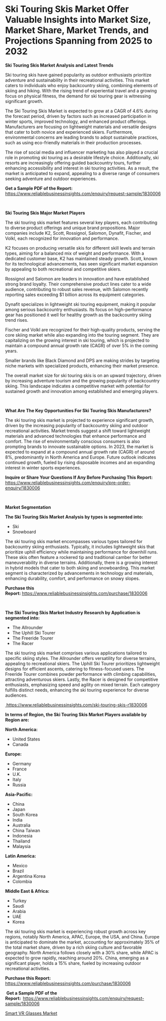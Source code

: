 <p><h1>Ski Touring Skis Market Offer Valuable Insights into Market Size, Market Share, Market Trends, and Projections Spanning from 2025 to 2032</h1></p><p><strong>Ski Touring Skis Market Analysis and Latest Trends</strong></p>
<p><p>Ski touring skis have gained popularity as outdoor enthusiasts prioritize adventure and sustainability in their recreational activities. This market caters to individuals who enjoy backcountry skiing, combining elements of skiing and hiking. With the rising trend of experiential travel and a growing focus on physical fitness, the demand for ski touring gear is witnessing significant growth. </p><p>The Ski Touring Skis Market is expected to grow at a CAGR of 4.6% during the forecast period, driven by factors such as increased participation in winter sports, improved technology, and enhanced product offerings. Manufacturers are focusing on lightweight materials and versatile designs that cater to both novice and experienced skiers. Furthermore, environmental concerns are leading brands to adopt sustainable practices, such as using eco-friendly materials in their production processes. </p><p>The rise of social media and influencer marketing has also played a crucial role in promoting ski touring as a desirable lifestyle choice. Additionally, ski resorts are increasingly offering guided backcountry tours, further enhancing accessibility and interest in ski touring activities. As a result, the market is anticipated to expand, appealing to a diverse range of consumers seeking adventure and outdoor experiences.</p></p>
<p><strong>Get a Sample PDF of the Report:&nbsp;</strong> <a href="https://www.reliablebusinessinsights.com/enquiry/request-sample/1830006?utm_campaign=2125&utm_medium=2&utm_source=Github&utm_content=ia&utm_term=09022025&utm_id=ski-touring-skis">https://www.reliablebusinessinsights.com/enquiry/request-sample/1830006</a></p>
<p>&nbsp;</p>
<p><strong>Ski Touring Skis Major Market Players</strong></p>
<p><p>The ski touring skis market features several key players, each contributing to diverse product offerings and unique brand propositions. Major companies include K2, Scott, Rossignol, Salomon, Dynafit, Fischer, and Volkl, each recognized for innovation and performance.</p><p>K2 focuses on producing versatile skis for different skill levels and terrain types, aiming for a balanced mix of weight and performance. With a dedicated customer base, K2 has maintained steady growth. Scott, known for its technological advancements, has seen significant market expansion by appealing to both recreational and competitive skiers.</p><p>Rossignol and Salomon are leaders in innovation and have established strong brand loyalty. Their comprehensive product lines cater to a wide audience, contributing to robust sales revenue, with Salomon recently reporting sales exceeding $1 billion across its equipment categories.</p><p>Dynafit specializes in lightweight ski touring equipment, making it popular among serious backcountry enthusiasts. Its focus on high-performance gear has positioned it well for healthy growth as the backcountry skiing trend rises.</p><p>Fischer and Volkl are recognized for their high-quality products, serving the core skiing market while also expanding into the touring segment. They are capitalizing on the growing interest in ski touring, which is projected to maintain a compound annual growth rate (CAGR) of over 5% in the coming years.</p><p>Smaller brands like Black Diamond and DPS are making strides by targeting niche markets with specialized products, enhancing their market presence. </p><p>The overall market size for ski touring skis is on an upward trajectory, driven by increasing adventure tourism and the growing popularity of backcountry skiing. This landscape indicates a competitive market with potential for sustained growth and innovation among established and emerging players.</p></p>
<p>&nbsp;</p>
<p><strong>What Are The Key Opportunities For Ski Touring Skis Manufacturers?</strong></p>
<p><p>The ski touring skis market is projected to experience significant growth, driven by the increasing popularity of backcountry skiing and outdoor recreational activities. Market trends suggest a shift toward lightweight materials and advanced technologies that enhance performance and comfort. The rise of environmentally conscious consumers is also prompting brands to innovate sustainable options. In 2023, the market is expected to expand at a compound annual growth rate (CAGR) of around 8%, predominantly in North America and Europe. Future outlook indicates continued growth, fueled by rising disposable incomes and an expanding interest in winter sports experiences.</p></p>
<p><strong>Inquire or Share Your Questions If Any Before Purchasing This Report:</strong> <a href="https://www.reliablebusinessinsights.com/enquiry/pre-order-enquiry/1830006?utm_campaign=2125&utm_medium=2&utm_source=Github&utm_content=ia&utm_term=09022025&utm_id=ski-touring-skis">https://www.reliablebusinessinsights.com/enquiry/pre-order-enquiry/1830006</a></p>
<p>&nbsp;</p>
<p><strong>Market Segmentation</strong></p>
<p><strong>The Ski Touring Skis Market Analysis by types is segmented into:</strong></p>
<p><ul><li>Ski</li><li>Snowboard</li></ul></p>
<p><p>The ski touring skis market encompasses various types tailored for backcountry skiing enthusiasts. Typically, it includes lightweight skis that prioritize uphill efficiency while maintaining performance for downhill runs. These skis often feature a rockered tip and traditional camber for better maneuverability in diverse terrains. Additionally, there is a growing interest in hybrid models that cater to both skiing and snowboarding. This market segment is characterized by advancements in technology and materials, enhancing durability, comfort, and performance on snowy slopes.</p></p>
<p><strong>Purchase this Report:&nbsp;</strong><a href="https://www.reliablebusinessinsights.com/purchase/1830006?utm_campaign=2125&utm_medium=2&utm_source=Github&utm_content=ia&utm_term=09022025&utm_id=ski-touring-skis">https://www.reliablebusinessinsights.com/purchase/1830006</a></p>
<p>&nbsp;</p>
<p><strong>The Ski Touring Skis Market Industry Research by Application is segmented into:</strong></p>
<p><ul><li>The Allrounder</li><li>The Uphill Ski Tourer</li><li>The Freeride Tourer</li><li>The Racer</li></ul></p>
<p><p>The ski touring skis market comprises various applications tailored to specific skiing styles. The Allrounder offers versatility for diverse terrains, appealing to recreational skiers. The Uphill Ski Tourer prioritizes lightweight designs for efficient ascents, catering to fitness-focused users. The Freeride Tourer combines powder performance with climbing capabilities, attracting adventurous skiers. Lastly, the Racer is designed for competitive enthusiasts, emphasizing speed and agility on mixed terrain. Each category fulfills distinct needs, enhancing the ski touring experience for diverse audiences.</p></p>
<p><a href="https://www.reliablebusinessinsights.com/ski-touring-skis-r1830006?utm_campaign=2125&utm_medium=2&utm_source=Github&utm_content=ia&utm_term=09022025&utm_id=ski-touring-skis">&nbsp;https://www.reliablebusinessinsights.com/ski-touring-skis-r1830006</a></p>
<p><strong>In terms of Region, the Ski Touring Skis Market Players available by Region are:</strong></p>
<p>
    <p> <strong> North America: </strong>
        <ul>
            <li>United States</li>
            <li>Canada</li>
        </ul>
        </p> 
    <p> <strong> Europe: </strong>
        <ul>
            <li>Germany</li>
            <li>France</li>
            <li>U.K.</li>
            <li>Italy</li>
            <li>Russia</li>
        </ul>
        </p> 
    <p> <strong> Asia-Pacific: </strong>
        <ul>
            <li>China</li>
            <li>Japan</li>
            <li>South Korea</li>
            <li>India</li>
            <li>Australia</li>
            <li>China Taiwan</li>
            <li>Indonesia</li>
            <li>Thailand</li>
            <li>Malaysia</li>
        </ul>
        </p> 
    <p> <strong> Latin America: </strong>
        <ul>
            <li>Mexico</li>
            <li>Brazil</li>
            <li>Argentina Korea</li>
            <li>Colombia</li>
        </ul>
        </p> 
    <p> <strong> Middle East & Africa: </strong>
        <ul>
            <li>Turkey</li>
            <li>Saudi</li>
            <li>Arabia</li>
            <li>UAE</li>
            <li>Korea</li>
        </ul>
    </p>
    </p>
<p><p>The ski touring skis market is experiencing robust growth across key regions, notably North America, APAC, Europe, the USA, and China. Europe is anticipated to dominate the market, accounting for approximately 35% of the total market share, driven by a rich skiing culture and favorable geography. North America follows closely with a 30% share, while APAC is expected to grow rapidly, reaching around 20%. China, emerging as a significant player, holds a 15% share, fueled by increasing outdoor recreational activities.</p></p>
<p><strong>Purchase this Report: </strong><a href="https://www.reliablebusinessinsights.com/purchase/1830006?utm_campaign=2125&utm_medium=2&utm_source=Github&utm_content=ia&utm_term=09022025&utm_id=ski-touring-skis">https://www.reliablebusinessinsights.com/purchase/1830006</a></p>
<p>&nbsp;<strong>Get a Sample PDF of the Report:&nbsp;&nbsp;</strong><a href="https://www.reliablebusinessinsights.com/enquiry/request-sample/1830006?utm_campaign=2125&utm_medium=2&utm_source=Github&utm_content=ia&utm_term=09022025&utm_id=ski-touring-skis">https://www.reliablebusinessinsights.com/enquiry/request-sample/1830006</a></p>
<p><strong></strong></p>
<p><p><a href="https://github.com/JubayerMia832/Market-Research-Report-List-1/blob/main/smart-vr-glasses-market.md?utm_campaign=2125&utm_medium=2&utm_source=Github&utm_content=ia&utm_term=09022025&utm_id=ski-touring-skis">Smart VR Glasses Market</a></p></p>